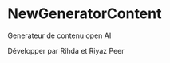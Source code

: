 # NewGeneratorContent

Generateur de contenu open AI

<!-- ========================== -->

Développer par Rihda et Riyaz Peer
